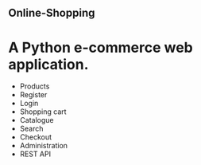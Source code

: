 ## Online-Shopping
# A Python e-commerce web application.

- Products
- Register
- Login
- Shopping cart
- Catalogue
- Search
- Checkout
- Administration
- REST API
